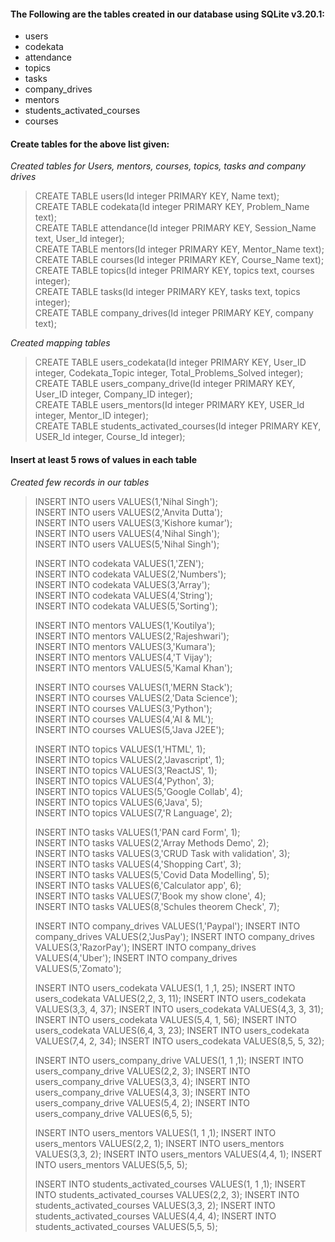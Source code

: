 #### The Following are the tables created in our database using SQLite v3.20.1:
- users
- codekata
- attendance
- topics
- tasks
- company_drives
- mentors
- students_activated_courses
- courses

<h4>Create tables for the above list given:</h4>

<em>Created tables for Users, mentors, courses, topics, tasks and company drives</em>
> <p>CREATE TABLE users(Id integer PRIMARY KEY, Name text);<br>
> CREATE TABLE codekata(Id integer PRIMARY KEY, Problem_Name text);<br>
> CREATE TABLE attendance(Id integer PRIMARY KEY, Session_Name text, User_Id integer);<br>
> CREATE TABLE mentors(Id integer PRIMARY KEY, Mentor_Name text);<br>
> CREATE TABLE courses(Id integer PRIMARY KEY, Course_Name text);<br>
> CREATE TABLE topics(Id integer PRIMARY KEY, topics text, courses integer);<br>
> CREATE TABLE tasks(Id integer PRIMARY KEY, tasks text, topics integer);<br>
> CREATE TABLE company_drives(Id integer PRIMARY KEY, company text);</p>

<em>Created mapping tables</em>
> <p>CREATE TABLE users_codekata(Id integer PRIMARY KEY, User_ID integer, Codekata_Topic integer, Total_Problems_Solved integer);<br>
> CREATE TABLE users_company_drive(Id integer PRIMARY KEY, User_ID integer, Company_ID integer);<br>
> CREATE TABLE users_mentors(Id integer PRIMARY KEY, USER_Id integer, Mentor_ID integer);<br>
> CREATE TABLE students_activated_courses(Id integer PRIMARY KEY, USER_Id integer, Course_Id integer);</p>


<h4>Insert at least 5 rows of values in each table</h4>

<em>Created few records in our tables</em>
> <p>INSERT INTO users VALUES(1,'Nihal Singh');<br>
> INSERT INTO users VALUES(2,'Anvita Dutta');<br>
> INSERT INTO users VALUES(3,'Kishore kumar');<br>
> INSERT INTO users VALUES(4,'Nihal Singh');<br>
> INSERT INTO users VALUES(5,'Nihal Singh');<br>
>
> INSERT INTO codekata VALUES(1,'ZEN');<br>
> INSERT INTO codekata VALUES(2,'Numbers');<br>
> INSERT INTO codekata VALUES(3,'Array');<br>
> INSERT INTO codekata VALUES(4,'String');<br>
> INSERT INTO codekata VALUES(5,'Sorting');<br>
>
> INSERT INTO mentors VALUES(1,'Koutilya');<br>
> INSERT INTO mentors VALUES(2,'Rajeshwari');<br>
> INSERT INTO mentors VALUES(3,'Kumara');<br>
> INSERT INTO mentors VALUES(4,'T Vijay');<br>
> INSERT INTO mentors VALUES(5,'Kamal Khan');<br>
>
> INSERT INTO courses VALUES(1,'MERN Stack');<br>
> INSERT INTO courses VALUES(2,'Data Science');<br>
> INSERT INTO courses VALUES(3,'Python');<br>
> INSERT INTO courses VALUES(4,'AI & ML');<br>
> INSERT INTO courses VALUES(5,'Java J2EE');<br>
>
> INSERT INTO topics VALUES(1,'HTML', 1);<br>
> INSERT INTO topics VALUES(2,'Javascript', 1);<br>
> INSERT INTO topics VALUES(3,'ReactJS', 1);<br>
> INSERT INTO topics VALUES(4,'Python', 3);<br>
> INSERT INTO topics VALUES(5,'Google Collab', 4);<br>
> INSERT INTO topics VALUES(6,'Java', 5);<br>
> INSERT INTO topics VALUES(7,'R Language', 2);<br>
>
> INSERT INTO tasks VALUES(1,'PAN card Form', 1);<br>
> INSERT INTO tasks VALUES(2,'Array Methods Demo', 2);<br>
> INSERT INTO tasks VALUES(3,'CRUD Task with validation', 3);<br>
> INSERT INTO tasks VALUES(4,'Shopping Cart', 3);<br>
> INSERT INTO tasks VALUES(5,'Covid Data Modelling', 5);<br>
> INSERT INTO tasks VALUES(6,'Calculator app', 6);<br>
> INSERT INTO tasks VALUES(7,'Book my show clone', 4);<br>
> INSERT INTO tasks VALUES(8,'Schules theorem Check', 7);<br>
>
> INSERT INTO company_drives VALUES(1,'Paypal');
> INSERT INTO company_drives VALUES(2,'JusPay');
> INSERT INTO company_drives VALUES(3,'RazorPay');
> INSERT INTO company_drives VALUES(4,'Uber');
> INSERT INTO company_drives VALUES(5,'Zomato');
>
> INSERT INTO users_codekata VALUES(1, 1 ,1, 25);
> INSERT INTO users_codekata VALUES(2,2, 3, 11);
> INSERT INTO users_codekata VALUES(3,3, 4, 37);
> INSERT INTO users_codekata VALUES(4,3, 3, 31);
> INSERT INTO users_codekata VALUES(5,4, 1, 56);
> INSERT INTO users_codekata VALUES(6,4, 3, 23);
> INSERT INTO users_codekata VALUES(7,4, 2, 34);
> INSERT INTO users_codekata VALUES(8,5, 5, 32);
>
> INSERT INTO users_company_drive VALUES(1, 1 ,1);
> INSERT INTO users_company_drive VALUES(2,2, 3);
> INSERT INTO users_company_drive VALUES(3,3, 4);
> INSERT INTO users_company_drive VALUES(4,3, 3);
> INSERT INTO users_company_drive VALUES(5,4, 2);
> INSERT INTO users_company_drive VALUES(6,5, 5);
>
> INSERT INTO users_mentors VALUES(1, 1 ,1);
> INSERT INTO users_mentors VALUES(2,2, 1);
> INSERT INTO users_mentors VALUES(3,3, 2);
> INSERT INTO users_mentors VALUES(4,4, 1);
> INSERT INTO users_mentors VALUES(5,5, 5);
>
> INSERT INTO students_activated_courses VALUES(1, 1 ,1);
> INSERT INTO students_activated_courses VALUES(2,2, 3);
> INSERT INTO students_activated_courses VALUES(3,3, 2);
> INSERT INTO students_activated_courses VALUES(4,4, 4);
> INSERT INTO students_activated_courses VALUES(5,5, 5);</p>
